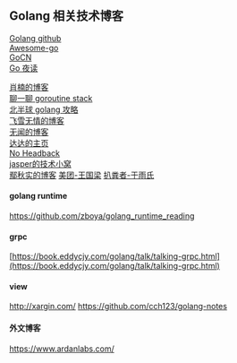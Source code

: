## Golang 相关技术博客

[Golang github](https://github.com/golang/go/wiki) <br/>
[Awesome-go](https://github.com/avelino/awesome-go) <br/>
[GoCN](https://gocn.vip/explore/category-14) <br/>
[Go 夜读](https://reading.developerlearning.cn/) <br/>

[肖楠的博客](https://nanxiao.me/) <br/>
[聊一聊 goroutine stack](https://kirk91.github.io/posts/2d571d09/)  <br/>
[北半球 golang 攻略](https://www.beibq.cn/book/qwg51617-19228) <br/>
[飞雪无情的博客](http://www.flysnow.org/) <br/>
[无闻的博客](https://my.oschina.net/Obahua)  <br/>
[达达的主页](http://1234n.com/) <br/>
[No Headback](http://xargin.com/) <br/>
[jasper的技术小窝](http://www.opscoder.info/category/Golang/) <br/>
[鄢秋实的博客](https://blog.csdn.net/caoshiminyqs?t=1)
[美团-王国梁](https://wgliang.github.io/pages/content.html)
[扒粪者-于雨氏](https://alexstocks.github.io)

#### golang runtime 
https://github.com/zboya/golang_runtime_reading


#### grpc

[https://book.eddycjy.com/golang/talk/talking-grpc.html](https://book.eddycjy.com/golang/talk/talking-grpc.html)




#### view 

http://xargin.com/
https://github.com/cch123/golang-notes


#### 外文博客

https://www.ardanlabs.com/


